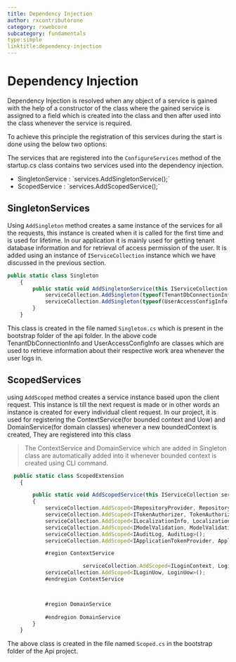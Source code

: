 ```yaml
---
title: Dependency Injection
author: rxcontributorone
category: rxwebcore
subcategory: fundamentals
type:simple
linktitle:dependency-injection
--- 
```


# Dependency Injection
Dependency Injection is resolved when any object of a service is gained with the help of a constructor of the class where the gained service is assigned to a field which is created into the class and then after used into the class whenever the service is required.

To achieve this principle the registration of this services during the start is done using the below two options:

The services that are registered into the `ConfigureServices` method of the startup.cs class contains two services used into the dependency injection.

<ul class="bullet-list">
  <li>SingletonService : `services.AddSingletonService();`</li> 
  <li>ScopedService : `services.AddScopedService();`</li>
</ul>

## SingletonServices
Using `AddSingleton` method creates a same instance of the services for all the requests, this instance is created when it is called for the first time and is used for lifetime. In our application it is mainly used for getting tenant database information and for retrieval of access permission of the user. It is added using an instance of  `IServiceCollection` instance which we have discussed in the previous section.

````js
public static class Singleton
    {
        public static void AddSingletonService(this IServiceCollection serviceCollection) {
            serviceCollection.AddSingleton(typeof(TenantDbConnectionInfo));
            serviceCollection.AddSingleton(typeof(UserAccessConfigInfo));
        }
    }
````    

This class is created in the file named `Singleton.cs` which is present in the bootstrap folder of the api folder. In the above code TenantDbConnectionInfo and UserAccessConfigInfo are classes which are used to retrieve information about their respective work area whenever the user logs in.

## ScopedServices
using `AddScoped` method creates a service instance based upon the client request. This instance is till the next request is made or in other words an instance is created for every individual client request. In our project, it is used for registering the ContextService(for bounded context and Uow) and DomainService(for domain classes)  whenever a new boundedContext is created, They are registered into this class 

> The ContextService and DomainService  which are added in Singleton class are automatically added into it whenever bounded context is created using CLI command.

````js
  public static class ScopedExtension
    {

        public static void AddScopedService(this IServiceCollection serviceCollection)
        {
            serviceCollection.AddScoped<IRepositoryProvider, RepositoryProvider>();
            serviceCollection.AddScoped<ITokenAuthorizer, TokenAuthorizer>();
            serviceCollection.AddScoped<ILocalizationInfo, LocalizationInfo>();
            serviceCollection.AddScoped<IModelValidation, ModelValidation>();
			serviceCollection.AddScoped<IAuditLog, AuditLog>();
			serviceCollection.AddScoped<IApplicationTokenProvider, ApplicationTokenProvider>();

            #region ContextService

                        serviceCollection.AddScoped<ILoginContext, LoginContext>();
            serviceCollection.AddScoped<ILoginUow, LoginUow>();
            #endregion ContextService



            #region DomainService
            
            #endregion DomainService
        }
    }

````

The above class is created in the file named `Scoped.cs` in the bootstrap folder of the Api project. 